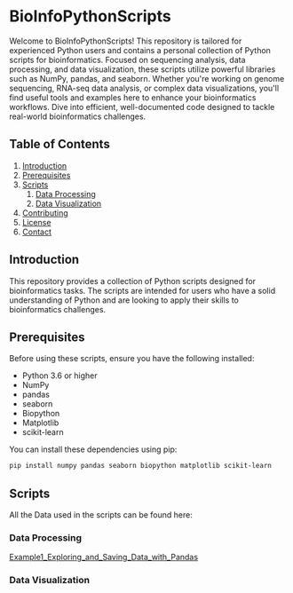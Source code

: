 # BioInfoPythonScripts

Welcome to BioInfoPythonScripts! This repository is tailored for experienced Python users and contains a personal collection of Python scripts for bioinformatics. Focused on sequencing analysis, data processing, and data visualization, these scripts utilize powerful libraries such as NumPy, pandas, and seaborn. Whether you're working on genome sequencing, RNA-seq data analysis, or complex data visualizations, you'll find useful tools and examples here to enhance your bioinformatics workflows. Dive into efficient, well-documented code designed to tackle real-world bioinformatics challenges.

## Table of Contents

1. [Introduction](#introduction)
2. [Prerequisites](#prerequisites)
3. [Scripts](#scripts)
    1. [Data Processing](#data-processing)
    2. [Data Visualization](#data-visualization)
4. [Contributing](#contributing)
5. [License](#license)
6. [Contact](#contact)

## Introduction

This repository provides a collection of Python scripts designed for bioinformatics tasks. The scripts are intended for users who have a solid understanding of Python and are looking to apply their skills to bioinformatics challenges.

## Prerequisites

Before using these scripts, ensure you have the following installed:

- Python 3.6 or higher
- NumPy
- pandas
- seaborn
- Biopython
- Matplotlib
- scikit-learn

You can install these dependencies using pip:

```bash
pip install numpy pandas seaborn biopython matplotlib scikit-learn
```

## Scripts

All the Data used in the scripts can be found here:

### Data Processing
[Example1_Exploring_and_Saving_Data_with_Pandas](https://github.com/dzhao2019/BioInfoPythonScripts/blob/main/Data%20Processing/Example1_Exploring_and_Saving_Data_with_Pandas.py)



### Data Visualization




